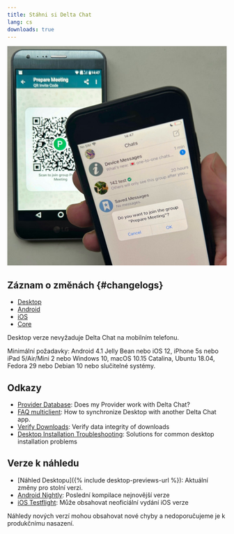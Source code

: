 ```yaml
---
title: Stáhni si Delta Chat
lang: cs
downloads: true
---
```


![An iOS user scanning a QR code on someone else's phone.](../assets/blog/2023-11-qr-scan.jpg)

## Záznam o změnách {#changelogs}

* [Desktop](https://github.com/deltachat/deltachat-desktop/blob/master/CHANGELOG.md)
* [Android](https://deltachat.github.io/deltachat-android/CHANGELOG#delta-chat-android-changelog)
* [iOS](https://deltachat.github.io/deltachat-ios/CHANGELOG#delta-chat-ios-changelog)
* [Core](https://github.com/deltachat/deltachat-core-rust/blob/master/CHANGELOG.md)

Desktop verze nevyžaduje Delta Chat na mobilním telefonu.

Minimální požadavky:
Android 4.1 Jelly Bean
nebo iOS 12, iPhone 5s nebo iPad 5/Air/Mini 2
nebo Windows 10, macOS 10.15 Catalina, Ubuntu 18.04, Fedora 29 nebo Debian 10
nebo slučitelné systémy.

## Odkazy

* [Provider Database](https://providers.delta.chat/): Does my Provider work with Delta Chat?
* [FAQ multiclient](help#multiclient): How to synchronize Desktop with another Delta Chat app.
* [Verify Downloads](verify-downloads): Verify data integrity of downloads
* [Desktop Installation Troubleshooting](https://github.com/deltachat/deltachat-desktop/blob/master/docs/TROUBLESHOOTING.md): Solutions for common desktop installation problems

## Verze k náhledu

* [Náhled Desktopu]({% include desktop-previews-url %}): Aktuální změny pro stolní verzi.
* [Android Nightly](https://download.delta.chat/android/nightly/): Poslední kompilace nejnovější verze
* [iOS Testflight](https://testflight.apple.com/join/uEMc1NxS): Může obsahovat neoficiální vydání iOS verze

Náhledy nových verzí mohou obsahovat nové chyby a nedoporučujeme je k produkčnímu nasazení.
